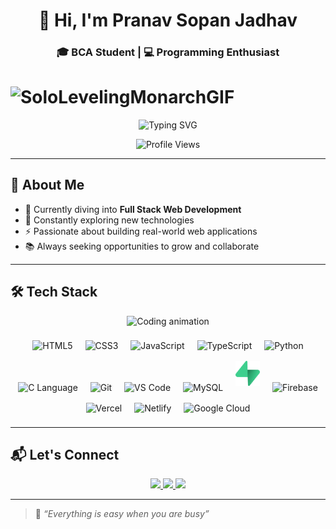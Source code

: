 <h1 align="center">👋 Hi, I'm Pranav Sopan Jadhav</h1>
<h3 align="center">🎓 BCA Student | 💻 Programming Enthusiast</h3>

  #                     ![SoloLevelingMonarchGIF](https://github.com/user-attachments/assets/7378fea3-5404-454f-964c-12031d0a07a2)



<p align="center">
  <img src="https://readme-typing-svg.herokuapp.com?font=Fira+Code&weight=500&size=22&pause=1000&color=0FF7EC&center=true&vCenter=true&width=435&lines=Code.+Learn.+Build.+Repeat.;Welcome+to+my+GitHub+Profile!" alt="Typing SVG" />
</p>

<p align="center">
  <img src="https://komarev.com/ghpvc/?username=Pranav9594&label=Profile%20Views&color=0e75b6&style=flat" alt="Profile Views" />
</p>

---

## 🚀 About Me 

- 🔭 Currently diving into **Full Stack Web Development**
- 🌱 Constantly exploring new technologies
- ⚡ Passionate about building real-world web applications
- 📚 Always seeking opportunities to grow and collaborate

---

## 🛠️ Tech Stack 

<p align="center">
  <img src="https://cdn.dribbble.com/users/730703/screenshots/6581243/avento.gif" width="400" alt="Coding animation" />
</p>

<p align="center">
  <!-- Frontend -->
  <img src="https://cdn.jsdelivr.net/gh/devicons/devicon/icons/html5/html5-original.svg" style="height:40px; margin:8px;" alt="HTML5" />
  <img src="https://cdn.jsdelivr.net/gh/devicons/devicon/icons/css3/css3-original.svg" style="height:40px; margin:8px;" alt="CSS3" />
  <img src="https://cdn.jsdelivr.net/gh/devicons/devicon/icons/javascript/javascript-original.svg" style="height:40px; margin:8px;" alt="JavaScript" />
  <img src="https://cdn.jsdelivr.net/gh/devicons/devicon/icons/typescript/typescript-original.svg" style="height:40px; margin:8px;" alt="TypeScript" />

  <!-- Programming Languages -->
  <img src="https://cdn.jsdelivr.net/gh/devicons/devicon/icons/python/python-original.svg" style="height:40px; margin:8px;" alt="Python" />
  <img src="https://upload.wikimedia.org/wikipedia/commons/1/18/C_Programming_Language.svg" alt="C Language" style="height:40px; margin:8px;" />

  <!-- Tools -->
  <img src="https://cdn.jsdelivr.net/gh/devicons/devicon/icons/git/git-original.svg" style="height:40px; margin:8px;" alt="Git" />
  <img src="https://cdn.jsdelivr.net/gh/devicons/devicon/icons/vscode/vscode-original.svg" style="height:40px; margin:8px;" alt="VS Code" />

  <!-- Hosting Platforms / Databases -->
  <img src="https://cdn.jsdelivr.net/gh/devicons/devicon/icons/mysql/mysql-original.svg" style="height:40px; margin:8px;" alt="MySQL" />
  <img src="https://raw.githubusercontent.com/supabase/supabase/master/packages/common/assets/images/supabase-logo-icon.png" style="height:40px; margin:8px;" alt="Supabase" />
  <img src="https://cdn.jsdelivr.net/gh/devicons/devicon/icons/firebase/firebase-plain.svg" style="height:40px; margin:8px;" alt="Firebase" />
  <img src="https://assets.vercel.com/image/upload/v1607554385/repositories/vercel/logo.png" style="height:40px; margin:8px;" alt="Vercel" />
  <img src="https://www.netlify.com/v3/img/components/logomark.png" style="height:40px; margin:8px;" alt="Netlify" />
  <img src="https://img.icons8.com/fluency/48/google-cloud.png" style="height:40px; margin:8px;" alt="Google Cloud" />
</p>

---

## 📬 Let's Connect 

<p align="center">
  <a href="https://www.linkedin.com/in/pranav-jadhav-9a6a17317" target="_blank">
    <img src="https://img.shields.io/badge/LinkedIn-%230077B5.svg?&style=for-the-badge&logo=linkedin&logoColor=white"/>
  </a>
  <a href="mailto:pranavjadhav2908@gmail.com">
    <img src="https://img.shields.io/badge/Gmail-D14836?style=for-the-badge&logo=gmail&logoColor=white"/>
  </a>
  <a href="https://github.com/Pranav9594" target="_blank">
    <img src="https://img.shields.io/badge/GitHub-100000?style=for-the-badge&logo=github&logoColor=white"/>
  </a>
</p>

---

> 💬 *“Everything is easy when you are busy”*
